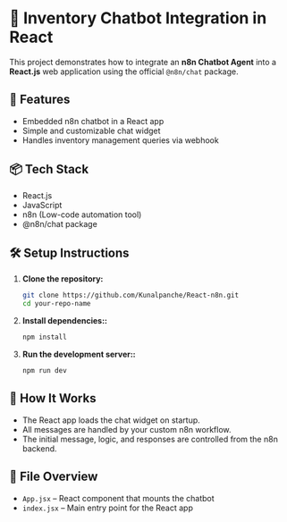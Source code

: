 # 🤖 Inventory Chatbot Integration in React

This project demonstrates how to integrate an **n8n Chatbot Agent** into a **React.js** web application using the official `@n8n/chat` package.

## 🚀 Features

- Embedded n8n chatbot in a React app
- Simple and customizable chat widget
- Handles inventory management queries via webhook

## 📦 Tech Stack

- React.js
- JavaScript
- n8n (Low-code automation tool)
- @n8n/chat package

## 🛠️ Setup Instructions

1. **Clone the repository:**

   ```bash
   git clone https://github.com/Kunalpanche/React-n8n.git
   cd your-repo-name

2. **Install dependencies::**

   ```bash
   npm install

2. **Run the development server::**

   ```bash
   npm run dev

## 🧠 How It Works

- The React app loads the chat widget on startup.
- All messages are handled by your custom n8n workflow.
- The initial message, logic, and responses are controlled from the n8n backend.

## 📁 File Overview

- `App.jsx` – React component that mounts the chatbot
- `index.jsx` – Main entry point for the React app

